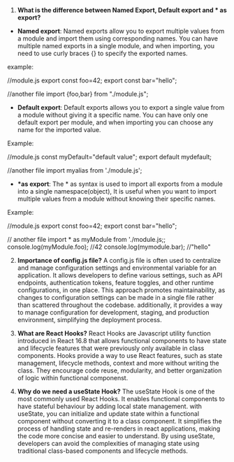 <!-- There are two ways to export your functions/components one is default export and other is named export in one file there can only be one default so if you want to export multiple functions/component/constatnts from the same file then you should use named exports and  a named export is imported in curly braces.

-Default export/import
export default xyx
import xyz from "../path"

-Named export/import
export const xyz
import {xyz} from "../path"
-->

<!-- React use something known as Reconciliation algorithm and This algorithm is also known as React Fiber.
We have a DOM and It is like a tree so auppose we have res-container in a tree as node which have 7 res-cards as child nodes so now my UI changes from filtering these 7 res-cards to 3 res-cards, so now we will see that what React do and Why React is fast:
First of all whenever you have a UI, React creates a Virtual DOM.
Virtual DOM is not an actual DOM, it is just a representation or a copy of an actual DOM. Virtual DOM is basically an object, It is those React elements which we used to create by React.createElement -->

<!-- Diff Algorithm: It finds out the difference between the updated virtual DOM and the previous virtual DOM and updates the actual DOM efficiently -->

<!-- In react 16 a new algorithm to update the DOM came in which is "Reconciliation" after React 16 This algorithm is known as "React Fiber" so This react fiber is a new way of finding the diff and updation the DOM-->
<!-- finding out the difference between two Div's is difficult but finding out the diff between two object is fast  -->
<!-- so React  will keep the track of all the UI/DOM nodes/HTML as a virtual DOM and Virtual DOM is kind of a object representation of the DOM->
<!-- so as soon as we click on the "Top Rated Restaurant" button on our website, a new object is formed and now react will find out the difference between these objects and then actually updates the DOM-->
<!-- whenever there is some change in state variable React will find out the difference between virtual DOM and will re-render the component/update the DOM -->

<!-- React fiber is an ongoing implementation, It started whenever React 16 came in -->
<!-- Incremental Rendering:(feature of React fiber) The ability to split the rendering work into chunks and spread it out over multiple frames so It is a new way efficient way of maipulating the DOM-->

<!-- Why React is Fast? because React is doing efficient DOM manipulation and it has a virtual DOM and have a diff algorithm which is very efficient and can do efficient DOM manipulation -->

1. **What is the difference between Named Export, Default export and \* as export?**

- **Named export**: Named exports allow you to export multiple values from a module and import them using corresponding names. You can have multiple named exports in a single module, and when importing, you need to use curly braces {} to specify the exported names.

example:

//module.js
export const foo=42;
export const bar="hello";

//another file
import {foo,bar} from "./module.js";

- **Default export**: Default exports allows you to export a single value from a module without giving it a specific name. You can have only one default export per module, and when importing you can choose any name for the imported value.

Example:

//module.js
const myDefault="default value";
export default mydefault;

//another file
import myalias from './module.js';

- **\*as export**: The \* as syntax is used to import all exports from a module into a single namespace(object), It is useful when you want to import multiple values from a module without knowing their specific names.

Example:

//module.js
export const foo=42;
export const bar="hello";

// another file
import \* as myModule from './module.js;;
console.log(myModule.foo); //42
console.log(mymodule.bar); //"hello"

2. **Importance of config.js file?**
   A config.js file is often used to centralize and manage configuration settings and environmental variable for an application. It allows developers to define various settings, such as API endpoints, authentication tokens, feature toggles, and other runtime configurations, in one place. This approach promotes maintainability, as changes to configuration settings can be made in a single file rather than scattered throughout the codebase. additionally, it provides a way to manage configuration for development, staging, and production environment, simplifying the deployment process.

3. **What are React Hooks?**
   React Hooks are Javascript utility function introduced in React 16.8 that allows functional components to have state and lifecycle features that were previously only available in class components. Hooks provide a way to use React features, such as state management, lifecycle methods, context and more without writing the class. They encourage code reuse, modularity, and better organization of logic within functional componenst.

4. **Why do we need a useState Hook?**
   The useState Hook is one of the most commonly used React Hooks. It enables functional components to have stateful behaviour by adding local state management. with useState, you can initialize and update state within a functional component without converting it to a class component. It simplifies the process of handling state and re-renders in react applications, making the code more concise and easier to understand. By using useState, developers can avoid the complexities of managing state using traditional class-based components and lifecycle methods.
